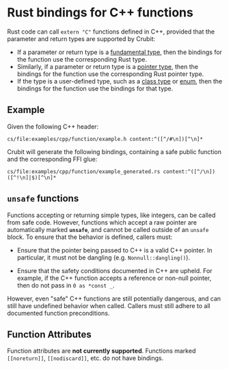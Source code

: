 # Rust bindings for C++ functions

Rust code can call `extern "C"` functions defined in C++, provided that the
parameter and return types are supported by Crubit:

*   If a parameter or return type is a [fundamental type](fundamental_types),
    then the bindings for the function use the corresponding Rust type.
*   Similarly, if a parameter or return type is a [pointer type](pointer_types),
    then the bindings for the function use the corresponding Rust pointer type.
*   If the type is a user-defined type, such as a
    [class type](classes_and_structs) or [enum](enums), then the bindings for
    the function use the bindings for that type.

## Example

Given the following C++ header:

```live-snippet
cs/file:examples/cpp/function/example.h content:^([^/#\n])[^\n]*
```

Crubit will generate the following bindings, containing a safe public function
and the corresponding FFI glue:

```live-snippet
cs/file:examples/cpp/function/example_generated.rs content:^([^/\n])([^!\n]|$)[^\n]*
```

## `unsafe` functions

Functions accepting or returning simple types, like integers, can be called from
safe code. However, functions which accept a raw pointer are automatically
marked **`unsafe`**, and cannot be called outside of an `unsafe` block. To
ensure that the behavior is defined, callers must:

*   Ensure that the pointer being passed to C++ is a valid C++ pointer. In
    particular, it must not be dangling (e.g. `Nonnull::dangling()`).

*   Ensure that the safety conditions documented in C++ are upheld. For example,
    if the C++ function accepts a reference or non-null pointer, then do not
    pass in `0 as *const _`.

However, even "safe" C++ functions are still potentially dangerous, and can
still have undefined behavior when called. Callers must still adhere to all
documented function preconditions.

## Function Attributes

Function attributes are **not currently supported**. Functions marked
`[[noreturn]]`, `[[nodiscard]]`, etc. do not have bindings.
